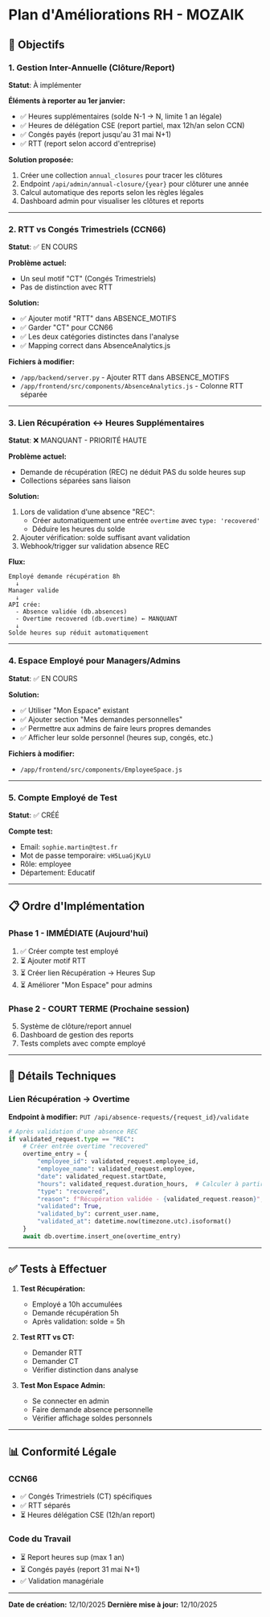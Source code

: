 # Plan d'Améliorations RH - MOZAIK

## 🎯 Objectifs

### 1. Gestion Inter-Annuelle (Clôture/Report)
**Statut**: À implémenter

**Éléments à reporter au 1er janvier:**
- ✅ Heures supplémentaires (solde N-1 → N, limite 1 an légale)
- ✅ Heures de délégation CSE (report partiel, max 12h/an selon CCN)
- ✅ Congés payés (report jusqu'au 31 mai N+1)
- ✅ RTT (report selon accord d'entreprise)

**Solution proposée:**
1. Créer une collection `annual_closures` pour tracer les clôtures
2. Endpoint `/api/admin/annual-closure/{year}` pour clôturer une année
3. Calcul automatique des reports selon les règles légales
4. Dashboard admin pour visualiser les clôtures et reports

---

### 2. RTT vs Congés Trimestriels (CCN66)
**Statut**: ✅ EN COURS

**Problème actuel:**
- Un seul motif "CT" (Congés Trimestriels)
- Pas de distinction avec RTT

**Solution:**
- ✅ Ajouter motif "RTT" dans ABSENCE_MOTIFS
- ✅ Garder "CT" pour CCN66
- ✅ Les deux catégories distinctes dans l'analyse
- ✅ Mapping correct dans AbsenceAnalytics.js

**Fichiers à modifier:**
- `/app/backend/server.py` - Ajouter RTT dans ABSENCE_MOTIFS
- `/app/frontend/src/components/AbsenceAnalytics.js` - Colonne RTT séparée

---

### 3. Lien Récupération ↔ Heures Supplémentaires
**Statut**: ❌ MANQUANT - PRIORITÉ HAUTE

**Problème actuel:**
- Demande de récupération (REC) ne déduit PAS du solde heures sup
- Collections séparées sans liaison

**Solution:**
1. Lors de validation d'une absence "REC":
   - Créer automatiquement une entrée `overtime` avec `type: 'recovered'`
   - Déduire les heures du solde
2. Ajouter vérification: solde suffisant avant validation
3. Webhook/trigger sur validation absence REC

**Flux:**
```
Employé demande récupération 8h
  ↓
Manager valide
  ↓
API crée:
  - Absence validée (db.absences)
  - Overtime recovered (db.overtime) ← MANQUANT
  ↓
Solde heures sup réduit automatiquement
```

---

### 4. Espace Employé pour Managers/Admins
**Statut**: ✅ EN COURS

**Solution:**
- ✅ Utiliser "Mon Espace" existant
- ✅ Ajouter section "Mes demandes personnelles"
- ✅ Permettre aux admins de faire leurs propres demandes
- ✅ Afficher leur solde personnel (heures sup, congés, etc.)

**Fichiers à modifier:**
- `/app/frontend/src/components/EmployeeSpace.js`

---

### 5. Compte Employé de Test
**Statut**: ✅ CRÉÉ

**Compte test:**
- Email: `sophie.martin@test.fr`
- Mot de passe temporaire: `vH5LuaGjKyLU`
- Rôle: employee
- Département: Educatif

---

## 📋 Ordre d'Implémentation

### Phase 1 - IMMÉDIATE (Aujourd'hui)
1. ✅ Créer compte test employé
2. ⏳ Ajouter motif RTT
3. ⏳ Créer lien Récupération → Heures Sup
4. ⏳ Améliorer "Mon Espace" pour admins

### Phase 2 - COURT TERME (Prochaine session)
5. Système de clôture/report annuel
6. Dashboard de gestion des reports
7. Tests complets avec compte employé

---

## 🔧 Détails Techniques

### Lien Récupération → Overtime

**Endpoint à modifier:** `PUT /api/absence-requests/{request_id}/validate`

```python
# Après validation d'une absence REC
if validated_request.type == "REC":
    # Créer entrée overtime "recovered"
    overtime_entry = {
        "employee_id": validated_request.employee_id,
        "employee_name": validated_request.employee,
        "date": validated_request.startDate,
        "hours": validated_request.duration_hours,  # Calculer à partir de jours
        "type": "recovered",
        "reason": f"Récupération validée - {validated_request.reason}",
        "validated": True,
        "validated_by": current_user.name,
        "validated_at": datetime.now(timezone.utc).isoformat()
    }
    await db.overtime.insert_one(overtime_entry)
```

---

## ✅ Tests à Effectuer

1. **Test Récupération:**
   - Employé a 10h accumulées
   - Demande récupération 5h
   - Après validation: solde = 5h

2. **Test RTT vs CT:**
   - Demander RTT
   - Demander CT
   - Vérifier distinction dans analyse

3. **Test Mon Espace Admin:**
   - Se connecter en admin
   - Faire demande absence personnelle
   - Vérifier affichage soldes personnels

---

## 📊 Conformité Légale

### CCN66
- ✅ Congés Trimestriels (CT) spécifiques
- ✅ RTT séparés
- ⏳ Heures délégation CSE (12h/an report)

### Code du Travail
- ⏳ Report heures sup (max 1 an)
- ⏳ Congés payés (report 31 mai N+1)
- ✅ Validation managériale

---

**Date de création:** 12/10/2025
**Dernière mise à jour:** 12/10/2025
